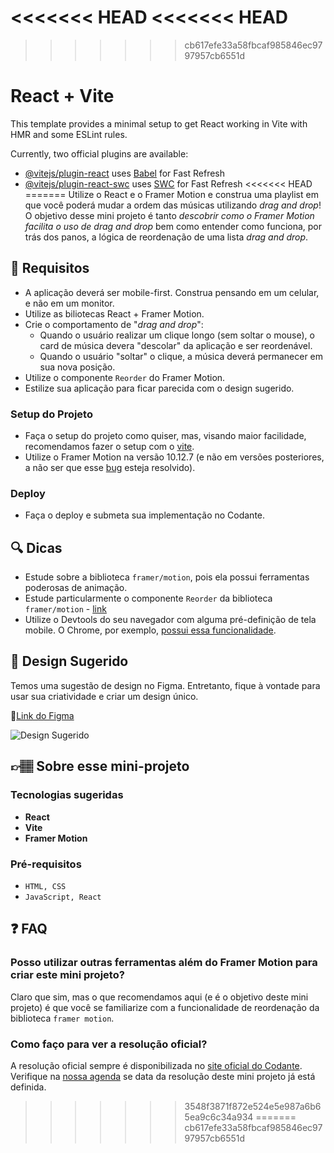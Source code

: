 <<<<<<< HEAD
<<<<<<< HEAD
=======
>>>>>>> cb617efe33a58fbcaf985846ec9797957cb6551d
# React + Vite

This template provides a minimal setup to get React working in Vite with HMR and some ESLint rules.

Currently, two official plugins are available:

- [@vitejs/plugin-react](https://github.com/vitejs/vite-plugin-react/blob/main/packages/plugin-react/README.md) uses [Babel](https://babeljs.io/) for Fast Refresh
- [@vitejs/plugin-react-swc](https://github.com/vitejs/vite-plugin-react-swc) uses [SWC](https://swc.rs/) for Fast Refresh
<<<<<<< HEAD
=======
Utilize o React e o Framer Motion e construa uma playlist em que você poderá mudar a ordem das músicas utilizando *drag and drop*! O objetivo desse mini projeto é tanto *descobrir como o Framer Motion facilita o uso de drag and drop* bem como entender como funciona, por trás dos panos, a lógica de reordenação de uma lista *drag and drop*.

## 🔨 Requisitos

- A aplicação deverá ser mobile-first. Construa pensando em um celular, e não em um monitor. 
- Utilize as biliotecas React + Framer Motion. 
- Crie o comportamento de "*drag and drop*":
	- Quando o usuário realizar um clique longo (sem soltar o mouse), o card de música devera "descolar" da aplicação e ser reordenável. 
	- Quando o usuário "soltar" o clique, a música deverá permanecer em sua nova posição. 
- Utilize o componente `Reorder` do Framer Motion.
- Estilize sua aplicação para ficar parecida com o design sugerido.

### Setup do Projeto

- Faça o setup do projeto como quiser, mas, visando maior facilidade, recomendamos fazer o setup com o [vite](https://vitejs.dev/).
- Utilize o Framer Motion na versão 10.12.7 (e não em versões posteriores, a não ser que esse [bug](https://github.com/framer/motion/issues/2183) esteja resolvido). 

### Deploy

- Faça o deploy e submeta sua implementação no Codante.

## 🔍 Dicas

- Estude sobre a biblioteca `framer/motion`, pois ela possui ferramentas poderosas de animação.
- Estude particularmente o componente `Reorder` da biblioteca `framer/motion` - [link](https://www.framer.com/motion/reorder/)
- Utilize o Devtools do seu navegador com alguma pré-definição de tela mobile. O Chrome, por exemplo, [possui essa funcionalidade](https://developer.chrome.com/docs/devtools/device-mode/). 

## 🎨 Design Sugerido

Temos uma sugestão de design no Figma. Entretanto, fique à vontade para usar sua criatividade e criar um design único.

🔗[Link do Figma](https://www.figma.com/community/file/1273711237095306477)

![Design Sugerido](https://codante.s3.sa-east-1.amazonaws.com/challenges/readme-images/drag-and-drop-com-react-e-framer-motion.png)

## 👉🏽 Sobre esse mini-projeto

### Tecnologias sugeridas

- **React**
- **Vite**
- **Framer Motion**

### Pré-requisitos

- `HTML, CSS`
- `JavaScript, React`

## ❓ FAQ

### Posso utilizar outras ferramentas além do Framer Motion para criar este mini projeto?

Claro que sim, mas o que recomendamos aqui (e é o objetivo deste mini projeto) é que você se familiarize com a funcionalidade de reordenação da biblioteca `framer motion`.

### Como faço para ver a resolução oficial?

A resolução oficial sempre é disponibilizada no [site oficial do Codante](https://codante.io). Verifique na [nossa agenda](https://codante.io/agenda) se data da resolução deste mini projeto já está definida.
>>>>>>> 3548f3871f872e524e5e987a6b65ea9c6c34a934
=======
>>>>>>> cb617efe33a58fbcaf985846ec9797957cb6551d
